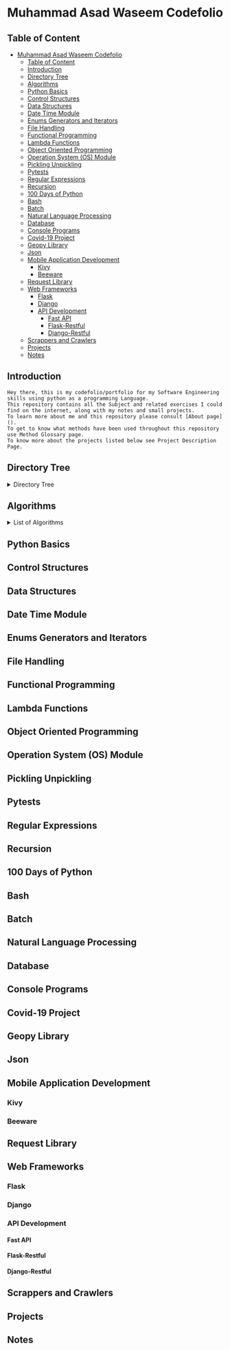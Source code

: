 # Muhammad Asad Waseem Codefolio

## Table of Content

- [Muhammad Asad Waseem Codefolio](#muhammad-asad-waseem-codefolio)
  - [Table of Content](#table-of-content)
  - [Introduction](#introduction)
  - [Directory Tree](#directory-tree)
  - [Algorithms](#algorithms)
  - [Python Basics](#python-basics)
  - [Control Structures](#control-structures)
  - [Data Structures](#data-structures)
  - [Date Time Module](#date-time-module)
  - [Enums Generators and Iterators](#enums-generators-and-iterators)
  - [File Handling](#file-handling)
  - [Functional Programming](#functional-programming)
  - [Lambda Functions](#lambda-functions)
  - [Object Oriented Programming](#object-oriented-programming)
  - [Operation System (OS) Module](#operation-system-os-module)
  - [Pickling Unpickling](#pickling-unpickling)
  - [Pytests](#pytests)
  - [Regular Expressions](#regular-expressions)
  - [Recursion](#recursion)
  - [100 Days of Python](#100-days-of-python)
  - [Bash](#bash)
  - [Batch](#batch)
  - [Natural Language Processing](#natural-language-processing)
  - [Database](#database)
  - [Console Programs](#console-programs)
  - [Covid-19 Project](#covid-19-project)
  - [Geopy Library](#geopy-library)
  - [Json](#json)
  - [Mobile Application Development](#mobile-application-development)
    - [Kivy](#kivy)
    - [Beeware](#beeware)
  - [Request Library](#request-library)
  - [Web Frameworks](#web-frameworks)
    - [Flask](#flask)
    - [Django](#django)
    - [API Development](#api-development)
      - [Fast API](#fast-api)
      - [Flask-Restful](#flask-restful)
      - [Django-Restful](#django-restful)
  - [Scrappers and Crawlers](#scrappers-and-crawlers)
  - [Projects](#projects)
  - [Notes](#notes)

## Introduction

    Hey there, this is my codefolio/portfolio for my Software Engineering skills using python as a programming Language.
    This repository contains all the Subject and related exercises I could find on the internet, along with my notes and small projects.
    To learn more about me and this repository please consult [About page]().
    To get to know what methods have been used throughout this repository use Method Glossary page.
    To know more about the projects listed below see Project Description Page. 

## Directory Tree

<details>
<summary>  Directory Tree  </summary>

    |   About.md
    |   Method Glossary.md
    |   ProjectDescriptions.md
    |   Readme.md
    |
    +---100 Days of Python
    |   +---Day1
    |   |       BandNameGenerator.py
    |   |
    |   +---Day10-Calculator
    |   |       calculator.py
    |   |
    |   +---Day12-Number_guessing_game
    |   |       ngg.py
    |   |
    |   +---Day13-FizzBuzz
    |   |       app.py
    |   |
    |   +---Day15-Coffee_Machine
    |   |       app.py
    |   |
    |   +---Day2
    |   |       BMI.py
    |   |       time_calculator.py
    |   |       TipCalculator.py
    |   |
    |   +---Day3
    |   |       BMI_2.0.py
    |   |       love_counter.py
    |   |       odd_or_even.py
    |   |       pizza_app.py
    |   |       rollercoaster_ticket_booth.py
    |   |       treassure_hunter.py
    |   |
    |   +---Day4
    |   |       FizzBuzz.py
    |   |       height_calculator.py
    |   |       password_generator.py
    |   |       Reboorg_Challenge.py
    |   |       sum_of_all_even_number_under_100.py
    |   |       treassure_mapping.py
    |   |       who's_Paying.py
    |   |
    |   +---Day5
    |   |       function_ex_1.py
    |   |       prime_or_not.py
    |   |
    |   +---Day7-Hangman
    |   |       hangman.py
    |   |
    |   \---Day8-Cease Cipher
    |           app.py
    |
    +---Algorithms
    |   +---Heap Queue
    |   |       explanation.md
    |   |       Problem_1.py
    |   |       Problem_10.py
    |   |       Problem_11.py
    |   |       Problem_12.py
    |   |       Problem_13.py
    |   |       Problem_14.py
    |   |       Problem_15.py
    |   |       Problem_16.py
    |   |       Problem_17.py
    |   |       Problem_18.py
    |   |       Problem_19.py
    |   |       Problem_2.py
    |   |       Problem_20.py
    |   |       Problem_21.py
    |   |       Problem_22.py
    |   |       Problem_23.py
    |   |       Problem_24.py
    |   |       Problem_25.py
    |   |       Problem_26.py
    |   |       Problem_27.py
    |   |       Problem_28.py
    |   |       Problem_29.py
    |   |       Problem_3.py
    |   |       Problem_4.py
    |   |       Problem_5.py
    |   |       Problem_6.py
    |   |       Problem_7.py
    |   |       Problem_8.py
    |   |       Problem_9.py
    |   |
    |   +---Searching
    |   |   +---Binary Searching
    |   |   |       Problem_1.py
    |   |   |       Problem_10.py
    |   |   |       Problem_11.py
    |   |   |       Problem_12.py
    |   |   |       Problem_13.py
    |   |   |       Problem_14.py
    |   |   |       Problem_15.py
    |   |   |       Problem_16.py
    |   |   |       Problem_17.py
    |   |   |       Problem_18.py
    |   |   |       Problem_19.py
    |   |   |       Problem_2.py
    |   |   |       Problem_20.py
    |   |   |       Problem_3.py
    |   |   |       Problem_4.py
    |   |   |       Problem_5.py
    |   |   |       Problem_6.py
    |   |   |       Problem_7.py
    |   |   |       Problem_8.py
    |   |   |       Problem_9.py
    |   |   |
    |   |   +---Linear Searching
    |   |   |       Problem_1.py
    |   |   |       Problem_10.py
    |   |   |       Problem_11.py
    |   |   |       Problem_12.py
    |   |   |       Problem_13.py
    |   |   |       Problem_2.py
    |   |   |       Problem_3.py
    |   |   |       Problem_4.py
    |   |   |       Problem_5.py
    |   |   |       Problem_6.py
    |   |   |       Problem_7.py
    |   |   |       Problem_8.py
    |   |   |       Problem_9.py
    |   |   |
    |   |   +---Sequentioal Search
    |   |   |       Problem_1.py
    |   |   |
    |   |   \---Ternary Searching
    |   |           Problem_1.py
    |   |           Problem_2.py
    |   |           Problem_3.py
    |   |           Problem_4.py
    |   |           Problem_5.py
    |   |           Problem_6.py
    |   |
    |   \---Sorting
    |       |   Bitonic_Sort.py
    |       |   Bogosort sort.py
    |       |   Cocktail shaker sort.py
    |       |   Comb Sort.py
    |       |   Cycle Sort.py
    |       |   Gnome sort.py
    |       |   Merge-insertion sort.py
    |       |   Natural Sort.py
    |       |   Odd even transposition sort.py
    |       |   Odd-even Transpostion sort 2.py
    |       |   Odd-even Transpostion sort paraallel.py
    |       |   Pancake Sort.py
    |       |   Patience sorting.py
    |       |   Pigeonhole sorting.py
    |       |   Problem_8.py
    |       |   Shell_sort.py
    |       |   Standard Sort.py
    |       |   Stooge Sort.py
    |       |   Tim Sort.py
    |       |   Time Sort.py
    |       |   Topological Sort.py
    |       |   Tree Sort.py
    |       |   Wiggle Sort.py
    |       |
    |       +---Bubble Sort
    |       |       Problem_1.py
    |       |       Problem_2.py
    |       |
    |       +---Bucket Sort
    |       |       Problem_1.py
    |       |
    |       +---Counting Sort
    |       |       Counting_sort.py
    |       |
    |       +---Heap Sort
    |       |       Problem_1.py
    |       |       Problem_2.py
    |       |       Problem_3.py
    |       |       Problem_4.py
    |       |       Problem_5.py
    |       |
    |       +---Insertion Sort
    |       |       Problem_1.py
    |       |       Problem_2.py
    |       |
    |       +---Merge Sort
    |       |       Problem_1.py
    |       |       Problem_10.py
    |       |       Problem_11.py
    |       |       Problem_12.py
    |       |       Problem_13.py
    |       |       Problem_14.py
    |       |       Problem_15.py
    |       |       Problem_16.py
    |       |       Problem_17.py
    |       |       Problem_18.py
    |       |       Problem_19.py
    |       |       Problem_2.py
    |       |       Problem_20.py
    |       |       Problem_3.py
    |       |       Problem_4.py
    |       |       Problem_5.py
    |       |       Problem_6.py
    |       |       Problem_7.py
    |       |       Problem_8.py
    |       |       Problem_9.py
    |       |
    |       +---Quick Sort
    |       |       Multikey_quick_sort.py
    |       |       Problem_1.py
    |       |       Random Pivot Quick Sort.py
    |       |       Recusive Quick Sort.py
    |       |
    |       +---Radix Sort
    |       |       Problem_1.py
    |       |
    |       \---Selection Sort
    |               Problem_1.py
    |
    +---Bash
    |       Script_To_Make_New_Files.sh
    |
    +---Basics [Completed]
    |       Problem_1.py
    |       Problem_10.py
    |       Problem_11.py
    |       Problem_12.py
    |       Problem_13.py
    |       Problem_14.py
    |       Problem_15.py
    |       Problem_2.py
    |       Problem_3.py
    |       Problem_4.py
    |       Problem_5.py
    |       Problem_6.py
    |       Problem_7.py
    |       Problem_8.py
    |       Problem_9.py
    |
    +---Batch
    |       Script_To_Create_Multiple_Files.bat
    |
    +---Console_Programs
    |       Body_Mass_index.py
    |       Contact_Book.py
    |       Guess_The_Number.py
    |       Intro.md
    |       Password_Generator.py
    |       rock_paper_sissors.py
    |       Youtube_video_downloader.py
    |
    +---Control Structures [Completed]
    |       Create_Case_in_python.py
    |       Problem_1.py
    |       Problem_10.py
    |       Problem_11.py
    |       Problem_12.py
    |       Problem_13.py
    |       Problem_14.py
    |       Problem_15.py
    |       Problem_16.py
    |       Problem_17.py
    |       Problem_18.py
    |       Problem_19.py
    |       Problem_2.py
    |       Problem_20.py
    |       Problem_21.py
    |       Problem_22.py
    |       Problem_23.py
    |       Problem_3.py
    |       Problem_4.py
    |       Problem_5.py
    |       Problem_6.py
    |       Problem_7.py
    |       Problem_8.py
    |       Problem_9.py
    |
    +---Covid-19 Project
    |       info.md
    |       Problem_1.py
    |       Problem_10.py
    |       Problem_11.py
    |       Problem_12.py
    |       Problem_13.py
    |       Problem_14.py
    |       Problem_2.py
    |       Problem_3.py
    |       Problem_4.py
    |       Problem_5.py
    |       Problem_6.py
    |       Problem_7.py
    |       Problem_8.py
    |       Problem_9.py
    |
    +---Data Structures
    |   +---Arrays, List
    |   |       Problem_1.py
    |   |       Problem_10.py
    |   |       Problem_11.py
    |   |       Problem_12.py
    |   |       Problem_13.py
    |   |       Problem_14.py
    |   |       Problem_15.py
    |   |       Problem_2.py
    |   |       Problem_3.py
    |   |       Problem_4.py
    |   |       Problem_5.py
    |   |       Problem_6.py
    |   |       Problem_7.py
    |   |       Problem_8.py
    |   |       Problem_9.py
    |   |
    |   +---Collection
    |   |       Problem_1.py
    |   |       Problem_10.py
    |   |       Problem_11.py
    |   |       Problem_12.py
    |   |       Problem_13.py
    |   |       Problem_14.py
    |   |       Problem_15.py
    |   |       Problem_16.py
    |   |       Problem_17.py
    |   |       Problem_18.py
    |   |       Problem_19.py
    |   |       Problem_2.py
    |   |       Problem_20.py
    |   |       Problem_21.py
    |   |       Problem_22.py
    |   |       Problem_23.py
    |   |       Problem_24.py
    |   |       Problem_25.py
    |   |       Problem_26.py
    |   |       Problem_27.py
    |   |       Problem_28.py
    |   |       Problem_29.py
    |   |       Problem_3.py
    |   |       Problem_30.py
    |   |       Problem_31.py
    |   |       Problem_32.py
    |   |       Problem_33.py
    |   |       Problem_34.py
    |   |       Problem_35.py
    |   |       Problem_36.py
    |   |       Problem_4.py
    |   |       Problem_5.py
    |   |       Problem_6.py
    |   |       Problem_7.py
    |   |       Problem_8.py
    |   |       Problem_9.py
    |   |
    |   +---Dict
    |   |       Problem_1.py
    |   |       Problem_10.py
    |   |       Problem_11.py
    |   |       Problem_12.py
    |   |       Problem_13.py
    |   |       Problem_14.py
    |   |       Problem_15.py
    |   |       Problem_16.py
    |   |       Problem_17.py
    |   |       Problem_18.py
    |   |       Problem_19.py
    |   |       Problem_2.py
    |   |       Problem_20.py
    |   |       Problem_21.py
    |   |       Problem_22.py
    |   |       Problem_23.py
    |   |       Problem_24.py
    |   |       Problem_25.py
    |   |       Problem_26.py
    |   |       Problem_27.py
    |   |       Problem_28.py
    |   |       Problem_29.py
    |   |       Problem_3.py
    |   |       Problem_30.py
    |   |       Problem_31.py
    |   |       Problem_32.py
    |   |       Problem_33.py
    |   |       Problem_34.py
    |   |       Problem_35.py
    |   |       Problem_36.py
    |   |       Problem_37.py
    |   |       Problem_38.py
    |   |       Problem_39.py
    |   |       Problem_4.py
    |   |       Problem_40.py
    |   |       Problem_41.py
    |   |       Problem_42.py
    |   |       Problem_43.py
    |   |       Problem_44.py
    |   |       Problem_45.py
    |   |       Problem_46.py
    |   |       Problem_47.py
    |   |       Problem_48.py
    |   |       Problem_49.py
    |   |       Problem_5.py
    |   |       Problem_50.py
    |   |       Problem_51.py
    |   |       Problem_52.py
    |   |       Problem_53.py
    |   |       Problem_54.py
    |   |       Problem_55.py
    |   |       Problem_56.py
    |   |       Problem_57.py
    |   |       Problem_58.py
    |   |       Problem_59.py
    |   |       Problem_6.py
    |   |       Problem_60.py
    |   |       Problem_61.py
    |   |       Problem_62.py
    |   |       Problem_63.py
    |   |       Problem_64.py
    |   |       Problem_65.py
    |   |       Problem_66.py
    |   |       Problem_67.py
    |   |       Problem_68.py
    |   |       Problem_69.py
    |   |       Problem_7.py
    |   |       Problem_70.py
    |   |       Problem_71.py
    |   |       Problem_72.py
    |   |       Problem_73.py
    |   |       Problem_74.py
    |   |       Problem_75.py
    |   |       Problem_76.py
    |   |       Problem_77.py
    |   |       Problem_78.py
    |   |       Problem_79.py
    |   |       Problem_8.py
    |   |       Problem_80.py
    |   |       Problem_81.py
    |   |       Problem_82.py
    |   |       Problem_83.py
    |   |       Problem_84.py
    |   |       Problem_85.py
    |   |       Problem_9.py
    |   |
    |   +---Heaps
    |   |       Problem_ 26.py
    |   |       Problem_ 27.py
    |   |       Problem_ 28.py
    |   |       Problem_ 29.py
    |   |       Problem_1.py
    |   |       Problem_10.py
    |   |       Problem_11.py
    |   |       Problem_12.py
    |   |       Problem_13.py
    |   |       Problem_14.py
    |   |       Problem_15.py
    |   |       Problem_16.py
    |   |       Problem_17.py
    |   |       Problem_18.py
    |   |       Problem_19.py
    |   |       Problem_2.py
    |   |       Problem_20.py
    |   |       Problem_21.py
    |   |       Problem_22.py
    |   |       Problem_23.py
    |   |       Problem_24.py
    |   |       Problem_25.py
    |   |       Problem_3.py
    |   |       Problem_4.py
    |   |       Problem_5.py
    |   |       Problem_6.py
    |   |       Problem_7.py
    |   |       Problem_8.py
    |   |       Problem_9.py
    |   |
    |   +---Linked Lists
    |   |   |   Problem_1.py
    |   |   |   Problem_10.py
    |   |   |   Problem_11.py
    |   |   |   Problem_12.py
    |   |   |   Problem_13.py
    |   |   |   Problem_14.py
    |   |   |   Problem_2.py
    |   |   |   Problem_3.py
    |   |   |   Problem_4.py
    |   |   |   Problem_5.py
    |   |   |   Problem_6.py
    |   |   |   Problem_7.py
    |   |   |   Problem_8.py
    |   |   |   Problem_9.py
    |   |   |
    |   |   \---Implementation
    |   |           LinkList.py
    |   |
    |   +---Lists
    |   |       Problem_1.py
    |   |       Problem_2.py
    |   |       Problem_3.py
    |   |       Problem_4.py
    |   |       Problem_5.py
    |   |       Problem_6.py
    |   |       Problem_7.py
    |   |       Problem_8.py
    |   |       Problem_9.py
    |   |
    |   +---Queue
    |   |       Problem_1.py
    |   |       Problem_2.py
    |   |       Problem_3.py
    |   |       Problem_4.py
    |   |
    |   +---Sets
    |   |       Problem_1.py
    |   |       Problem_2.py
    |   |       Problem_3.py
    |   |       Problem_4.py
    |   |
    |   +---Stack
    |   |       Problem_1.py
    |   |       Problem_2.py
    |   |
    |   +---Trees
    |   |   \---Binary Seart Tree
    |   |           Problem_1.py
    |   |           Problem_2.py
    |   |           Problem_3.py
    |   |           Problem_4.py
    |   |           Problem_5.py
    |   |           Problem_6.py
    |   |
    |   \---Tupples
    |           Problem_1.py
    |           Problem_10.py
    |           Problem_11.py
    |           Problem_12.py
    |           Problem_13.py
    |           Problem_14.py
    |           Problem_15.py
    |           Problem_16.py
    |           Problem_17.py
    |           Problem_18.py
    |           Problem_19.py
    |           Problem_2.py
    |           Problem_20.py
    |           Problem_21.py
    |           Problem_3.py
    |           Problem_4.py
    |           Problem_5.py
    |           Problem_6.py
    |           Problem_7.py
    |           Problem_8.py
    |           Problem_9.py
    |
    +---Database
    |   +---Firebase
    |   |   \---Firebase_Admin
    |   |           Firebase_Conn_and_CRUD.py
    |   |           sample_data.json
    |   |
    |   +---Mongodb
    |   |       Problem_1.py
    |   |       Problem_10.py
    |   |       Problem_2.py
    |   |       Problem_3.py
    |   |       Problem_4.py
    |   |       Problem_5.py
    |   |       Problem_6.py
    |   |       Problem_7.py
    |   |       Problem_8.py
    |   |       Problem_9.py
    |   |       Readme.md
    |   |
    |   +---Mysql
    |   |       Problem_1.3.py
    |   |       Problem_1.5.py
    |   |       Problem_1.py
    |   |       Problem_10.py
    |   |       Problem_11.py
    |   |       Problem_2.py
    |   |       Problem_3.py
    |   |       Problem_4.py
    |   |       Problem_5.py
    |   |       Problem_6.py
    |   |       Problem_7.py
    |   |       Problem_8.py
    |   |       Problem_9.py
    |   |       requirement.txt
    |   |
    |   \---Sqlite
    |       |   Problem_1.py
    |       |   Problem_10.py
    |       |   Problem_11.py
    |       |   Problem_12.py
    |       |   Problem_13.py
    |       |   Problem_2.py
    |       |   Problem_3.py
    |       |   Problem_4.py
    |       |   Problem_5.py
    |       |   Problem_6.py
    |       |   Problem_7.py
    |       |   Problem_8.py
    |       |   Problem_9.py
    |       |
    |       \---db
    |               product_database.db
    |               Sqlite_backup.db
    |
    +---Date Time
    |       Problem_1.py
    |       Problem_10.py
    |       Problem_11.py
    |       Problem_12.py
    |       Problem_13.py
    |       Problem_14.py
    |       Problem_15.py
    |       Problem_16.py
    |       Problem_17.py
    |       Problem_18.py
    |       Problem_19.py
    |       Problem_2.py
    |       Problem_20.py
    |       Problem_21.py
    |       Problem_22.py
    |       Problem_23.py
    |       Problem_24.py
    |       Problem_25.py
    |       Problem_26.py
    |       Problem_27.py
    |       Problem_28.py
    |       Problem_29.py
    |       Problem_3.py
    |       Problem_30.py
    |       Problem_31.py
    |       Problem_32.py
    |       Problem_33.py
    |       Problem_34.py
    |       Problem_35.py
    |       Problem_36.py
    |       Problem_37.py
    |       Problem_38.py
    |       Problem_39.py
    |       Problem_4.py
    |       Problem_40.py
    |       Problem_41.py
    |       Problem_42.py
    |       Problem_43.py
    |       Problem_44.py
    |       Problem_45.py
    |       Problem_46.py
    |       Problem_47.py
    |       Problem_48.py
    |       Problem_49.py
    |       Problem_5.py
    |       Problem_50.py
    |       Problem_51.py
    |       Problem_52.py
    |       Problem_53.py
    |       Problem_54.py
    |       Problem_55.py
    |       Problem_56.py
    |       Problem_57.py
    |       Problem_58.py
    |       Problem_59.py
    |       Problem_6.py
    |       Problem_60.py
    |       Problem_61.py
    |       Problem_62.py
    |       Problem_63.py
    |       Problem_7.py
    |       Problem_8.py
    |       Problem_9.py
    |
    +---Enums Generators and Iterators
    |   +---Enums
    |   |       Problem_1.py
    |   |       Problem_2.py
    |   |       Problem_3.py
    |   |       Problem_4.py
    |   |       Problem_5.py
    |   |
    |   \---Generator and Iterators
    |           Problem_1.py
    |           Problem_10.py
    |           Problem_11.py
    |           Problem_12.py
    |           Problem_13.py
    |           Problem_14.py
    |           Problem_15.py
    |           Problem_16.py
    |           Problem_17.py
    |           Problem_18.py
    |           Problem_19.py
    |           Problem_2.py
    |           Problem_20.py
    |           Problem_21.py
    |           Problem_22.py
    |           Problem_23.py
    |           Problem_24.py
    |           Problem_25.py
    |           Problem_26.py
    |           Problem_27.py
    |           Problem_28.py
    |           Problem_29.py
    |           Problem_3.py
    |           Problem_30.py
    |           Problem_31.py
    |           Problem_32.py
    |           Problem_33.py
    |           Problem_34.py
    |           Problem_35.py
    |           Problem_36.py
    |           Problem_37.py
    |           Problem_38.py
    |           Problem_39.py
    |           Problem_4.py
    |           Problem_40.py
    |           Problem_41.py
    |           Problem_42.py
    |           Problem_43.py
    |           Problem_44.py
    |           Problem_5.py
    |           Problem_6.py
    |           Problem_7.py
    |           Problem_8.py
    |           Problem_9.py
    |
    +---FastAPI
    |   |   Api_demo.py
    |   |   Readme.md
    |   |   requirements.txt
    |   |
    |   \---__pycache__
    |           Api_demo.cpython-38.pyc
    |
    +---File Handling
    |   +---CSV
    |   |       Problem_1.py
    |   |       Problem_10.py
    |   |       Problem_11.py
    |   |       Problem_2.py
    |   |       Problem_3.py
    |   |       Problem_4.py
    |   |       Problem_5.py
    |   |       Problem_6.py
    |   |       Problem_7.py
    |   |       Problem_8.py
    |   |       Problem_9.py
    |   |
    |   +---file_handling_basic
    |   |       DestinationFile.txt
    |   |       Problem_1.py
    |   |       Problem_10.py
    |   |       Problem_11.py
    |   |       Problem_12.py
    |   |       Problem_13.py
    |   |       Problem_14.py
    |   |       Problem_15.py
    |   |       Problem_2.py
    |   |       Problem_3.py
    |   |       Problem_4.py
    |   |       Problem_5.py
    |   |       Problem_6.py
    |   |       Problem_7.py
    |   |       Problem_8.py
    |   |       Problem_9.py
    |   |       sample.txt
    |   |       sample1.txt
    |   |
    |   \---File_handling_conceptual
    |           Problem_1.py
    |           Problem_10.py
    |           Problem_11.py
    |           Problem_12.py
    |           Problem_13.py
    |           Problem_14.py
    |           Problem_15.py
    |           Problem_16.py
    |           Problem_17.py
    |           Problem_18.py
    |           Problem_2.py
    |           Problem_3.py
    |           Problem_4.py
    |           Problem_5.py
    |           Problem_6.py
    |           Problem_7.py
    |           Problem_8.py
    |           Problem_9.py
    |
    +---Flask
    |   |   Authentication.md
    |   |   CSS.md
    |   |   Design_Architecture.md
    |   |   Django.md
    |   |   Flask.md
    |   |   HTML.md
    |   |
    |   +---Flask_Restful
    |   |   \---Simple_Crud
    |   |       |   app.py
    |   |       |
    |   |       \---api
    |   |               Task.py
    |   |               TaskById.py
    |   |               __init.py
    |   |
    |   \---Flask_WebApps
    |       \---Simple_Crud_WebApp
    |           |   app.py
    |           |   Create.html
    |           |   models.py
    |           |   Readme.md
    |           |   students.db
    |           |
    |           +---templates
    |           |       Create.html
    |           |       header.html
    |           |       Temp.html
    |           |
    |           \---__pycache__
    |                   app.cpython-310.pyc
    |                   models.cpython-310.pyc
    |
    +---Functional Programming
    |   |   Problem_1.py
    |   |   Problem_10.py
    |   |   Problem_11.py
    |   |   Problem_12.py
    |   |   Problem_13.py
    |   |   Problem_14.py
    |   |   Problem_2.py
    |   |   Problem_3.py
    |   |   Problem_4.py
    |   |   Problem_5.py
    |   |   Problem_6.py
    |   |   Problem_7.py
    |   |   Problem_8.py
    |   |   Problem_9.py
    |   |
    |   \---Calling Methods
    |       +---Caling by value
    |       |       Problem_1.py
    |       |       Problem_10.py
    |       |       Problem_11.py
    |       |       Problem_2.py
    |       |       Problem_3.py
    |       |       Problem_4.py
    |       |       Problem_5.py
    |       |       Problem_6.py
    |       |       Problem_7.py
    |       |       Problem_8.py
    |       |       Problem_9.py
    |       |
    |       \---Calling by refrence
    |               Problem_12.py
    |               Problem_13.py
    |               Problem_14.py
    |               Problem_15.py
    |
    +---GeoPy
    |       Problem_1.py
    |       Problem_2.py
    |       Problem_3.py
    |       Problem_4.py
    |       Problem_5.py
    |       Problem_6.py
    |       Problem_7.py
    |
    +---Json
    |       Problem_1.py
    |       Problem_2.py
    |       Problem_3.py
    |       Problem_4.py
    |       Problem_5.py
    |       Problem_6.py
    |       Problem_7.py
    |       Problem_8.py
    |       Problem_9.py
    |
    +---Kivy_Learnings
    +---Lambda Functions
    |       Problem_1.py
    |       Problem_10.py
    |       Problem_11.py
    |       Problem_12.py
    |       Problem_13.py
    |       Problem_14.py
    |       Problem_15.py
    |       Problem_16.py
    |       Problem_17.py
    |       Problem_18.py
    |       Problem_19.py
    |       Problem_2.py
    |       Problem_20.py
    |       Problem_21.py
    |       Problem_22.py
    |       Problem_23.py
    |       Problem_24.py
    |       Problem_25.py
    |       Problem_26.py
    |       Problem_27.py
    |       Problem_28.py
    |       Problem_29.py
    |       Problem_3.py
    |       Problem_30.py
    |       Problem_31.py
    |       Problem_32.py
    |       Problem_33.py
    |       Problem_34.py
    |       Problem_35.py
    |       Problem_36.py
    |       Problem_37.py
    |       Problem_38.py
    |       Problem_39.py
    |       Problem_4.py
    |       Problem_40.py
    |       Problem_41.py
    |       Problem_42.py
    |       Problem_43.py
    |       Problem_44.py
    |       Problem_45.py
    |       Problem_46.py
    |       Problem_47.py
    |       Problem_48.py
    |       Problem_49.py
    |       Problem_5.py
    |       Problem_50.py
    |       Problem_51.py
    |       Problem_52.py
    |       Problem_6.py
    |       Problem_7.py
    |       Problem_8.py
    |       Problem_9.py
    |
    +---Machine Learning
    |   |   Models.md
    |   |
    |   +---.ipynb_checkpoints
    |   |       Video game sales prediction-checkpoint.ipynb
    |   |
    |   +---Music Genre Prediction
    |   |       genre-prediction.joblib
    |   |       intro.md
    |   |       music dataset.zip
    |   |       Music Prediction.ipynb
    |   |       music.csv
    |   |       visual-rep-Music-Recommender.dot
    |   |
    |   \---Video Game Sales Prediction
    |           archive.zip
    |           vgsales.csv
    |           Video game sales prediction.ipynb
    |
    +---Map Function
    |       Problem_1.py
    |       Problem_10.py
    |       Problem_11.py
    |       Problem_12.py
    |       Problem_13.py
    |       Problem_14.py
    |       Problem_15.py
    |       Problem_16.py
    |       Problem_17.py
    |       Problem_2.py
    |       Problem_3.py
    |       Problem_4.py
    |       Problem_5.py
    |       Problem_6.py
    |       Problem_7.py
    |       Problem_8.py
    |       Problem_9.py
    |
    +---Natural Language Processing
    |   \---NLTK
    |       +---Corpus
    |       |       Problem_1.py
    |       |       Problem_10.py
    |       |       Problem_11.py
    |       |       Problem_12.py
    |       |       Problem_13.py
    |       |       Problem_2.py
    |       |       Problem_3.py
    |       |       Problem_4.py
    |       |       Problem_5.py
    |       |       Problem_6.py
    |       |       Problem_7.py
    |       |       Problem_8.py
    |       |       Problem_9.py
    |       |
    |       \---Tokenization
    |               Problem_1.py
    |               Problem_2.py
    |               Problem_3.py
    |               Problem_4.py
    |               Problem_5.py
    |               Problem_6.py
    |               Problem_7.py
    |               Problem_8.py
    |               Problem_9.py
    |
    +---Notes
    |       classes.md
    |       DB.md
    |       Django.md
    |       excel_notes.md
    |       flask.md
    |       Interview_questions_prac.md
    |       postgresql.md
    |       postgresql_datawrapper.md
    |       python.md
    |       Python_mistakes_to_avoid.md
    |       Scrapy.md
    |
    +---OOP
    |   \---Class
    |       +---Basic Application
    |       |       Problem_1.py
    |       |       Problem_10.py
    |       |       Problem_11.py
    |       |       Problem_12.py
    |       |       Problem_2.py
    |       |       Problem_3.py
    |       |       Problem_4.py
    |       |       Problem_5.py
    |       |       Problem_6.py
    |       |       Problem_7.py
    |       |       Problem_8.py
    |       |       Problem_9.py
    |       |
    |       \---Basic Exercises
    |               Problem_1.py
    |               Problem_10.py
    |               Problem_11.py
    |               Problem_12.py
    |               Problem_2.py
    |               Problem_3.py
    |               Problem_4.py
    |               Problem_5.py
    |               Problem_6.py
    |               Problem_7.py
    |               Problem_8.py
    |               Problem_9.py
    |
    +---OS
    |       Problem_1.py
    |       Problem_10.py
    |       Problem_11.py
    |       Problem_12.py
    |       Problem_13.py
    |       Problem_14.py
    |       Problem_15.py
    |       Problem_16.py
    |       Problem_17.py
    |       Problem_18.py
    |       Problem_2.py
    |       Problem_3.py
    |       Problem_4.py
    |       Problem_5.py
    |       Problem_6.py
    |       Problem_7.py
    |       Problem_8.py
    |       Problem_9.py
    |
    +---Pickling_Unpickling
    |       Problem_1.py
    |       Problem_10.py
    |       Problem_11.py
    |       Problem_12.py
    |       Problem_13.py
    |       Problem_14.py
    |       Problem_15.py
    |       Problem_2.py
    |       Problem_3.py
    |       Problem_4.py
    |       Problem_5.py
    |       Problem_6.py
    |       Problem_7.py
    |       Problem_8.py
    |       Problem_9.py
    |
    +---Projects
    |   |   Project List.md
    |   |
    |   +---ContactBook
    |   |   |   .gitignore
    |   |   |   manage.py
    |   |   |   ReadMe.md
    |   |   |   requirements.txt
    |   |   |
    |   |   \---ContactBook
    |   |           asgi.py
    |   |           settings.py
    |   |           urls.py
    |   |           wsgi.py
    |   |           __init__.py
    |   |
    |   +---CRM
    |   |   |   .gitignore
    |   |   |   manage.py
    |   |   |   requirements.txt
    |   |   |
    |   |   +---djCRM
    |   |   |       asgi.py
    |   |   |       settings.py
    |   |   |       urls.py
    |   |   |       wsgi.py
    |   |   |       __init__.py
    |   |   |
    |   |   +---leads
    |   |   |   |   admin.py
    |   |   |   |   apps.py
    |   |   |   |   forms.py
    |   |   |   |   models.py
    |   |   |   |   tests.py
    |   |   |   |   urls.py
    |   |   |   |   views.py
    |   |   |   |   __init__.py
    |   |   |   |
    |   |   |   +---migrations
    |   |   |   |       0001_initial.py
    |   |   |   |       __init__.py
    |   |   |   |
    |   |   |   \---templates
    |   |   |       \---leads
    |   |   |               lead_create.html
    |   |   |               lead_details.html
    |   |   |
    |   |   \---templates
    |   |           lead_details.html
    |   |           lead_list.html
    |   |
    |   \---WebChatApp
    |       |   intro.md
    |       |   requirements.txt
    |       |
    |       \---Source
    |               index.html
    |               main.py
    |
    +---Pytest
    |   |   PyTest Notes.md
    |   |   pytest.ini
    |   |   test_api.py
    |   |   test_fixtures.py
    |   |   test_parameterized.py
    |   |   test_sample_cases.py
    |   |   test_suite_sample.py
    |   |
    |   \---__pycache__
    |           sample_TestCase.cpython-38-pytest-7.1.3.pyc
    |           sample_TestSuite.cpython-38-pytest-7.1.3.pyc
    |           sample_TestSuite.cpython-38.pyc
    |           test_api.cpython-38-pytest-7.1.3.pyc
    |           test_fixtures.cpython-38-pytest-7.1.3.pyc
    |           test_parameterized.cpython-38-pytest-7.1.3.pyc
    |           test_suite_sample.cpython-38-pytest-7.1.3.pyc
    |
    +---RE
    |       Problem_1.py
    |       Problem_10.py
    |       Problem_11.py
    |       Problem_12.py
    |       Problem_13.py
    |       Problem_14.py
    |       Problem_15.py
    |       Problem_16.py
    |       Problem_17.py
    |       Problem_18.py
    |       Problem_19.py
    |       Problem_2.py
    |       Problem_20.py
    |       Problem_21.py
    |       Problem_22.py
    |       Problem_23.py
    |       Problem_24.py
    |       Problem_25.py
    |       Problem_26.py
    |       Problem_27.py
    |       Problem_28.py
    |       Problem_29.py
    |       Problem_3.py
    |       Problem_30.py
    |       Problem_31.py
    |       Problem_32.py
    |       Problem_33.py
    |       Problem_34.py
    |       Problem_35.py
    |       Problem_36.py
    |       Problem_37.py
    |       Problem_38.py
    |       Problem_39.py
    |       Problem_4.py
    |       Problem_40.py
    |       Problem_41.py
    |       Problem_42.py
    |       Problem_43.py
    |       Problem_44.py
    |       Problem_45.py
    |       Problem_46.py
    |       Problem_47.py
    |       Problem_48.py
    |       Problem_49.py
    |       Problem_5.py
    |       Problem_50.py
    |       Problem_51.py
    |       Problem_52.py
    |       Problem_53.py
    |       Problem_54.py
    |       Problem_55.py
    |       Problem_56.py
    |       Problem_6.py
    |       Problem_7.py
    |       Problem_8.py
    |       Problem_9.py
    |
    +---Recursion
    |       Problem_1.py
    |       Problem_10.py
    |       Problem_11.py
    |       Problem_2.py
    |       Problem_3.py
    |       Problem_4.py
    |       Problem_5.py
    |       Problem_6.py
    |       Problem_7.py
    |       Problem_8.py
    |       Problem_9.py
    |
    +---Requests
    |       Problem_1.py
    |       Problem_2.py
    |       Problem_3.py
    |       Problem_4.py
    |       Problem_5.py
    |       Problem_6.py
    |       Problem_7.py
    |       Problem_8.py
    |       Problem_9.py
    |
    +---Web
    |       Project_1.py
    |       Project_10.py
    |       Project_11.py
    |       Project_12.py
    |       Project_2.py
    |       Project_3.py
    |       Project_4.py
    |       Project_5.py
    |       Project_6.py
    |       Project_7.py
    |       Project_8.py
    |       Project_9.py
    |
    \---Web scrapers
        +---BeautifulSoap_Project
        |       beautiful_soup.md
        |       main.py
        |       requirements.txt
        |       sample.py
        |
        +---BeautifulSoup
        |       Problem_1.py
        |       Problem_10.py
        |       Problem_11.py
        |       Problem_12.py
        |       Problem_13.py
        |       Problem_14.py
        |       Problem_15.py
        |       Problem_16.py
        |       Problem_17.py
        |       Problem_18.py
        |       Problem_19.py
        |       Problem_2.py
        |       Problem_20.py
        |       Problem_21.py
        |       Problem_22.py
        |       Problem_23.py
        |       Problem_24.py
        |       Problem_25.py
        |       Problem_26.py
        |       Problem_27.py
        |       Problem_28.py
        |       Problem_29.py
        |       Problem_3.py
        |       Problem_30.py
        |       Problem_31.py
        |       Problem_32.py
        |       Problem_33.py
        |       Problem_34.py
        |       Problem_35.py
        |       Problem_36.py
        |       Problem_4.py
        |       Problem_5.py
        |       Problem_6.py
        |       Problem_7.py
        |       Problem_8.py
        |       Problem_9.py
        |
        \---scrapy_project
            \---lightNovel_Scraper
                |   scrapy.cfg
                |
                \---lightNovel_Scraper
                    |   items.py
                    |   middlewares.py
                    |   pipelines.py
                    |   settings.py
                    |   __init__.py
                    |
                    +---spiders
                    |   |   LN_Scraper.py
                    |   |   __init__.py
                    |   |
                    |   \---__pycache__
                    |           LN_Scraper.cpython-39.pyc
                    |           __init__.cpython-39.pyc
                    |
                    \---__pycache__
                            items.cpython-39.pyc
                            settings.cpython-39.pyc
                            __init__.cpython-39.pyc
</details>

## Algorithms

<details>
<summary>  List of Algorithms  </summary>

    - Heap Queue
    - Searching
      - Binary Search
      - Linear Search
      - Sequential Search
      - Ternary Search
    - Sorting
      - Bubble Sort
      - Bucket Sort
      - Counting sort
      - Heap sort
      - Insertion sort
      - Merge sort
      - Quick sort
      - Radix sort
      - Selection sort
    - Backtracking
  
</details>

## Python Basics

## Control Structures

## Data Structures

## Date Time Module

## Enums Generators and Iterators

## File Handling

## Functional Programming

## Lambda Functions

## Object Oriented Programming

## Operation System (OS) Module

## Pickling Unpickling

## Pytests

## Regular Expressions

## Recursion

## 100 Days of Python

## Bash

## Batch

## Natural Language Processing

## Database

## Console Programs

## Covid-19 Project

## Geopy Library

## Json

## Mobile Application Development

### Kivy

### Beeware

## Request Library

## Web Frameworks

### Flask

### Django

### API Development

#### Fast API

#### Flask-Restful

#### Django-Restful

## Scrappers and Crawlers

## Projects

## Notes
